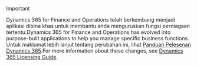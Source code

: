 > [!IMPORTANT]
> <span data-ttu-id="3a9fd-101">Dynamics 365 for Finance and Operations telah berkembang menjadi aplikasi dibina khas untuk membantu anda menguruskan fungsi perniagaan tertentu.</span><span class="sxs-lookup"><span data-stu-id="3a9fd-101">Dynamics 365 for Finance and Operations has evolved into purpose-built applications to help you manage specific business functions.</span></span> <span data-ttu-id="3a9fd-102">Untuk maklumat lebih lanjut tentang perubahan ini, lihat [Panduan Pelesenan Dynamics 365](https://mbs.microsoft.com/Files/public/365/Dynamics365LicensingGuide.pdf).</span><span class="sxs-lookup"><span data-stu-id="3a9fd-102">For more information about these changes, see [Dynamics 365 Licensing Guide](https://mbs.microsoft.com/Files/public/365/Dynamics365LicensingGuide.pdf).</span></span>
 
